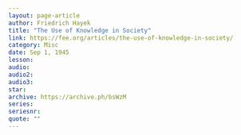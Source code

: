 ```yaml
---
layout: page-article
author: Friedrich Hayek
title: "The Use of Knowledge in Society"
link: https://fee.org/articles/the-use-of-knowledge-in-society/
category: Misc
date: Sep 1, 1945
lesson: 
audio: 
audio2: 
audio3: 
star: 
archive: https://archive.ph/bsWzM
series: 
seriesnr: 
quote: ""
---
```

